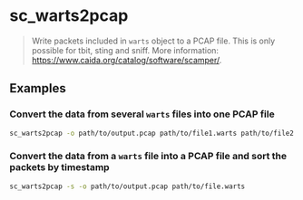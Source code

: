 # sc_warts2pcap

> Write packets included in `warts` object to a PCAP file. This is only possible for tbit, sting and sniff. More information: <https://www.caida.org/catalog/software/scamper/>.

## Examples

### Convert the data from several `warts` files into one PCAP file

```bash
sc_warts2pcap -o path/to/output.pcap path/to/file1.warts path/to/file2.warts ...
```

### Convert the data from a `warts` file into a PCAP file and sort the packets by timestamp

```bash
sc_warts2pcap -s -o path/to/output.pcap path/to/file.warts
```
